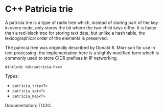 C++ Patricia trie
=================

A patricia trie is a type of radix tree which, instead of storing part of the
key in every node, only stores the bit where the two child keys differ. 
It is faster than a red-black tree for storing text data, but unlike a hash
table, the lexicographical order of the elements is preserved.

The patricia tree was originally described by Donald R. Morrison for use in
text processing; the implementation here is a slightly modified form which is
commonly used to store CIDR prefixes in IP networking.

```
#include <sk/patricia.hxx>
```

Types:
* `patricia_trie<T>`
* `patricia_set<T>`
* `patricia_map<T>`

Documentation: TODO.
